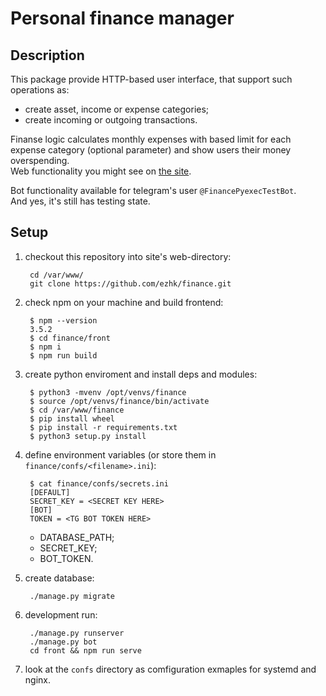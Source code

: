 # Personal finance manager

## Description

This package provide HTTP-based user interface, that support such operations as:

- create asset, income or expense categories;
- create incoming or outgoing transactions.

Finanse logic calculates monthly expenses with based limit for each expense category (optional parameter) and show users their money overspending.  
Web functionality you might see on [the site](https://finance.py-exec.ru/).

Bot functionality available for telegram's user `@FinancePyexecTestBot`.  
And yes, it's still has testing state.

## Setup

1. checkout this repository into site's web-directory:

        cd /var/www/
        git clone https://github.com/ezhk/finance.git

2. check npm on your machine and build frontend:

        $ npm --version
        3.5.2
        $ cd finance/front
        $ npm i
        $ npm run build

3. create python enviroment and install deps and modules:

        $ python3 -mvenv /opt/venvs/finance
        $ source /opt/venvs/finance/bin/activate
        $ cd /var/www/finance
        $ pip install wheel
        $ pip install -r requirements.txt
        $ python3 setup.py install

4. define environment variables (or store them in `finance/confs/<filename>.ini`):

        $ cat finance/confs/secrets.ini
        [DEFAULT]
        SECRET_KEY = <SECRET KEY HERE>
        [BOT]
        TOKEN = <TG BOT TOKEN HERE>

    - DATABASE_PATH;
    - SECRET_KEY;
    - BOT_TOKEN.

5. create database:

        ./manage.py migrate

6. development run:

        ./manage.py runserver
        ./manage.py bot
        cd front && npm run serve

7. look at the `confs` directory as comfiguration exmaples for systemd and nginx.
